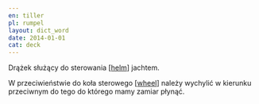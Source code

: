 ```yaml
---
en: tiller
pl: rumpel
layout: dict_word
date: 2014-01-01
cat: deck
---
```


Drążek służący do sterowania [[helm](/dict/h/helm.html)] jachtem.  

W przeciwieństwie do koła sterowego [[wheel](/dict/w/wheel.html)] należy wychylić w kierunku przeciwnym do tego do którego mamy zamiar płynąć.
